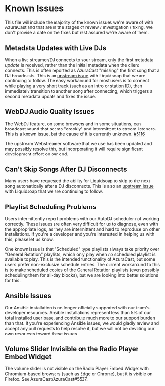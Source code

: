# Known Issues

This file will include the majority of the known issues we're aware of with AzuraCast and that are in the stages of
review / investigation / fixing. We don't provide a date on the fixes but rest assured we're aware of them.

## Metadata Updates with Live DJs

When a live streamer/DJ connects to your stream, only the first metadata _update_ is received, rather than the initial
metadata when the client connects. This is often reported as AzuraCast "missing" the first song that a DJ broadcasts.
This is an [upstream issue](https://github.com/savonet/liquidsoap/issues/2109) with Liquidsoap that we are continuing to
follow. The easy workaround for most users is to connect while playing a very short track (such as an intro or station
ID), then immediately transition to another song after connecting, which triggers a second metadata update and fixes the
issue.

## WebDJ Audio Quality Issues

The WebDJ feature, on some browsers and in some situations, can broadcast sound that seems "crackly" and intermittent to
stream listeners. This is a known issue, but the cause of it is currently
unknown. [#5116](https://github.com/AzuraCast/AzuraCast/issues/5116)

The upstream Webstreamer software that we use has been updated and may possibly resolve this, but incorporating it will
require significant development effort on our end.

## Can't Skip Songs After DJ Disconnects

Many users have requested the ability for Liquidsoap to skip to the next song automatically after a DJ disconnects.
This is also an [upstream issue](https://github.com/savonet/liquidsoap/issues/2107) with Liquidsoap that we are
continuing to follow.

## Playlist Scheduling Problems

Users intermittently report problems with our AutoDJ scheduler not working correctly. These issues are often very
difficult for us to diagnose, even with the appropriate logs, as they are intermittent and hard to reproduce on other
installations. If you're a developer and you're interested in helping us with this, please let us know.

One known issue is that "Scheduled" type playlists always take priority over "General Rotation" playlists, which only
play when _no_ scheduled playlist is available to play. This is the intended functionality of AzuraCast, but some users
prefer non-exclusive schedule entries. The current workaround to this is to make scheduled copies of the General
Rotation playlists (even possibly scheduling them for all-day blocks), but we are looking into better solutions for
this.

## Ansible Issues

Our Ansible installation is no longer officially supported with our team's developer resources. Ansible installations
represent less than 5% of our total installed user base, and contribute much more to our support burden than that. If
you're experiencing Ansible issues, we would gladly review and accept any pull requests to help resolve it, but we will
not be devoting our own resources toward these issues.

## Volume Slider Invisible on the Radio Player Embed Widget
The volume slider is not visible on the Radio Player Embed Widget with Chromium-based browsers (such as Edge or Chrome), but it is visible on Firefox. See AzuraCast/AzuraCast#5537.
